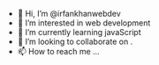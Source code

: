 - 👋 Hi, I’m @irfankhanwebdev
- 👀 I’m interested in web development
- 🌱 I’m currently learning javaScript
- 💞️ I’m looking to collaborate on .
- 📫 How to reach me ...

<!---
irfankhanwebdev/irfankhanwebdev is a ✨ special ✨ repository because its `README.md` (this file) appears on your GitHub profile.
You can click the Preview link to take a look at your changes.
--->
